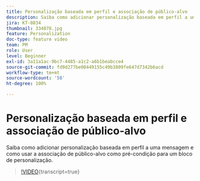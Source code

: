 ```yaml
---
title: Personalização baseada em perfil e associação de público-alvo
description: Saiba como adicionar personalização baseada em perfil a uma mensagem e como usar a associação de público-alvo como pré-condição para um bloco de personalização.
jira: KT-8034
thumbnail: 334078.jpg
feature: Personalization
doc-type: feature video
team: PM
role: User
level: Beginner
exl-id: 3a11a1ac-9bc7-4485-a1c2-a6b1beabcce4
source-git-commit: fd9d277be00449155c49b3809fe647d7342b6acd
workflow-type: tm+mt
source-wordcount: '58'
ht-degree: 100%

---
```


# Personalização baseada em perfil e associação de público-alvo

Saiba como adicionar personalização baseada em perfil a uma mensagem e como usar a associação de público-alvo como pré-condição para um bloco de personalização.

>[!VIDEO](https://video.tv.adobe.com/v/3417586?quality=12&learn=on&captions=por_br){transcript=true}

